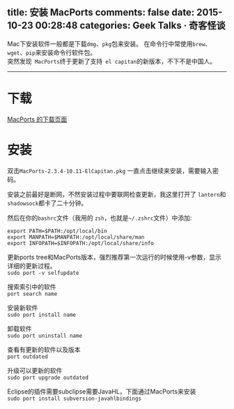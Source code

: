 title: 安装 MacPorts
comments: false
date: 2015-10-23 00:28:48
categories: Geek Talks · 奇客怪谈
---
Mac下安装软件一般都是下载`dmg`、`pkg`包来安装。
在命令行中常使用`brew`、`wget`、`pip`来安装命令行软件包。  
突然发现` MacPorts`终于更新了支持` el capitan`的新版本，不下不是中国人。  
<!--more-->
***
# 下载
[MacPorts 的下载页面](http://www.macports.org/install.php)
# 安装  
双击`MacPorts-2.3.4-10.11-ElCapitan.pkg` 一直点击继续来安装，需要输入密码。  

安装之前最好是断网，不然安装过程中要联网检查更新，我这里打开了 `lantern`和` shadowsock`都卡了二十分钟。  

然后在你的` bashrc `文件（我用的 `zsh`，也就是`~/.zshrc`文件）中添加:  
```
export PATH=$PATH:/opt/local/bin
export MANPATH=$MANPATH:/opt/local/share/man
export INFOPATH=$INFOPATH:/opt/local/share/info 
```


更新ports tree和MacPorts版本，强烈推荐第一次运行的时候使用-v参数，显示详细的更新过程。  
`sudo port -v selfupdate`  

搜索索引中的软件  
`port search name`

安装新软件  
`sudo port install name`

卸载软件  
`sudo port uninstall name`

查看有更新的软件以及版本  
`port outdated`

升级可以更新的软件  
`sudo port upgrade outdated`

Eclipse的插件需要subclipse需要JavaHL，下面通过MacPorts来安装  
`sudo port install subversion-javahlbindings`
